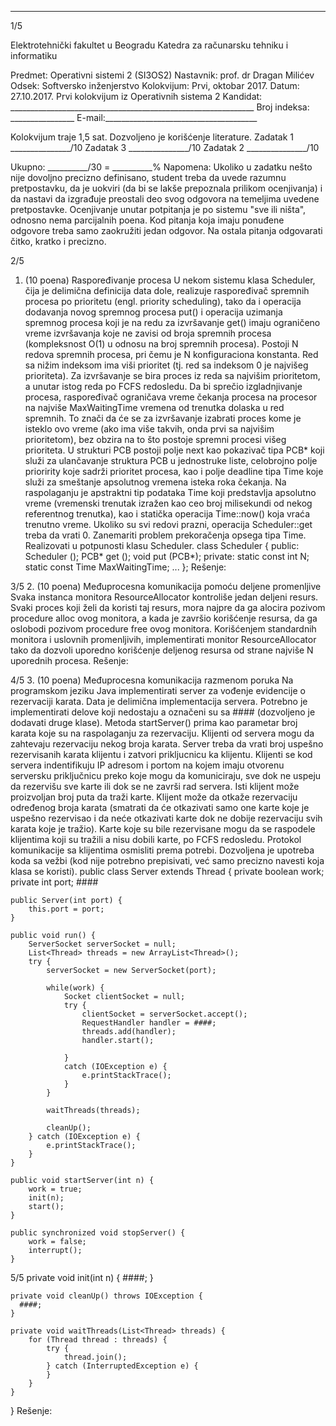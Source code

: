 --------------------------------------------------------------------------------


1/5 
 
Elektrotehnički fakultet u Beogradu 
Katedra za računarsku tehniku i informatiku 
 
Predmet:   Operativni sistemi 2 (SI3OS2) 
Nastavnik:  prof. dr Dragan Milićev 
Odsek: Softversko inženjerstvo 
Kolokvijum: Prvi, oktobar 2017. 
Datum:    27.10.2017. 
Prvi kolokvijum iz Operativnih sistema 2 
Kandidat:   _____________________________________________________________ 
Broj indeksa: ________________  E-mail:______________________________________ 
 
Kolokvijum traje 1,5 sat. Dozvoljeno je korišćenje literature. 
Zadatak 1 _______________/10   Zadatak 3 _______________/10 
Zadatak 2    _______________/10    
 
Ukupno:    __________/30 = __________% 
Napomena:  Ukoliko  u  zadatku nešto nije dovoljno precizno definisano, student  treba da 
uvede razumnu pretpostavku, da je uokviri (da bi se lakše prepoznala prilikom ocenjivanja) i 
da  nastavi  da  izgrađuje  preostali  deo  svog  odgovora  na  temeljima  uvedene  pretpostavke. 
Ocenjivanje unutar potpitanja je po sistemu "sve ili ništa", odnosno nema parcijalnih poena. 
Kod pitanja koja imaju ponuđene odgovore treba samo zaokružiti jedan odgovor. Na ostala 
pitanja odgovarati čitko, kratko i precizno. 
 

2/5 
1.    (10 poena) Raspoređivanje procesa 
U  nekom  sistemu  klasa Scheduler,  čija  je  delimična  definicija  data  dole,  realizuje 
raspoređivač spremnih procesa po prioritetu (engl. priority scheduling), tako da i operacija 
dodavanja novog spremnog procesa put() i operacija uzimanja spremnog procesa koji je na 
redu  za  izvršavanje get()  imaju  ograničeno  vreme  izvršavanja  koje  ne  zavisi  od  broja 
spremnih procesa (kompleksnost O(1) u odnosu na broj spremnih procesa). Postoji N redova 
spremnih procesa, pri čemu je N konfiguraciona konstanta. Red sa nižim indeksom ima viši 
prioritet (tj. red sa indeksom 0 je najvišeg prioriteta). Za izvršavanje se bira proces iz reda sa 
najvišim prioritetom, a unutar istog reda po FCFS redosledu. 
Da  bi  sprečio  izgladnjivanje  procesa,  raspoređivač  ograničava  vreme  čekanja  procesa  na 
procesor na najviše MaxWaitingTime vremena od trenutka dolaska u red spremnih. To znači 
da će se za izvršavanje izabrati proces kome je isteklo ovo vreme (ako ima više takvih, onda 
prvi sa najvišim prioritetom), bez obzira na to što postoje spremni procesi višeg prioriteta. 
U strukturi PCB postoji polje next kao pokazivač tipa PCB* koji služi za ulančavanje struktura 
PCB u jednostruke liste, celobrojno polje prioririty koje sadrži prioritet procesa, kao i polje 
deadline  tipa Time  koje  služi  za  smeštanje  apsolutnog  vremena  isteka  roka  čekanja.  Na 
raspolaganju  je  apstraktni  tip  podataka Time  koji  predstavlja  apsolutno  vreme  (vremenski 
trenutak  izražen  kao  ceo  broj  milisekundi  od  nekog  referentnog  trenutka),  kao  i  statička 
operacija Time::now()  koja vraća trenutno vreme. Ukoliko su svi redovi prazni, operacija 
Scheduler::get treba da vrati 0. Zanemariti problem prekoračenja opsega tipa Time. 
Realizovati u potpunosti klasu Scheduler. 
class Scheduler { 
public:  
  Scheduler (); 
  PCB* get (); 
  void put (PCB*); 
private: 
  static const int N; 
  static const Time MaxWaitingTime; 
  ... 
}; 
Rešenje: 
 
 

3/5 
2. (10 poena) Međuprocesna komunikacija pomoću deljene promenljive 
Svaka instanca monitora ResourceAllocator  kontroliše jedan deljeni resurs. Svaki proces 
koji  želi  da  koristi  taj  resurs,  mora  najpre  da  ga  alocira  pozivom  procedure alloc  ovog 
monitora, a kada je završio korišćenje resursa, da ga oslobodi pozivom procedure free ovog 
monitora. Korišćenjem standardnih monitora i uslovnih promenljivih, implementirati monitor 
ResourceAllocator tako da dozvoli uporedno korišćenje deljenog resursa od strane najviše 
N uporednih procesa. 
Rešenje: 
 

4/5 
3. (10 poena) Međuprocesna komunikacija razmenom poruka 
Na programskom jeziku Java implementirati server za vođenje evidencije o rezervaciji karata. 
Data je delimična implementacija servera. Potrebno je implementirati delove koji nedostaju a 
označeni su sa #### (dozvoljeno je dodavati druge klase). Metoda startServer() prima kao 
parametar broj karata koje su na raspolaganju za rezervaciju.  Klijenti od servera mogu da 
zahtevaju  rezervaciju  nekog  broja  karata.  Server  treba  da  vrati  broj  uspešno  rezervisanih 
karata  klijentu  i  zatvori  prikljucnicu  ka  klijentu.  Klijenti  se  kod  servera  indentifikuju  IP 
adresom  i  portom  na  kojem  imaju  otvorenu  serversku  priključnicu  preko  koje  mogu  da 
komuniciraju, sve dok ne uspeju da rezervišu sve karte ili dok se ne završi rad servera. Isti 
klijent  može  proizvoljan  broj  puta  da  traži  karte.  Klijent  može  da  otkaže  rezervaciju 
određenog broja karata (smatrati da će otkazivati samo one karte koje je uspešno rezervisao i 
da neće otkazivati karte dok ne dobije rezervaciju svih karata koje je tražio). Karte koje su bile 
rezervisane  mogu  da  se  raspodele  klijentima  koji  su  tražili  a  nisu  dobili  karte,  po FCFS 
redosledu.  Protokol  komunikacije  sa  klijentima  osmisliti  prema  potrebi.  Dozvoljena  je 
upotreba koda sa vežbi (kod nije potrebno prepisivati, već samo precizno navesti koja klasa se 
koristi). 
public class Server extends Thread { 
    private boolean work; 
    private int port; 
    #### 
 
    public Server(int port) { 
        this.port = port; 
    } 
 
    public void run() { 
        ServerSocket serverSocket = null; 
        List<Thread> threads = new ArrayList<Thread>(); 
        try { 
            serverSocket = new ServerSocket(port); 
 
            while(work) { 
                Socket clientSocket = null; 
                try { 
                    clientSocket = serverSocket.accept(); 
                    RequestHandler handler = ####; 
                    threads.add(handler); 
                    handler.start(); 
 
                } 
                catch (IOException e) { 
                    e.printStackTrace(); 
                } 
            } 
 
            waitThreads(threads); 
 
            cleanUp(); 
        } catch (IOException e) { 
            e.printStackTrace(); 
        } 
    } 
 
    public void startServer(int n) { 
        work = true; 
        init(n); 
        start(); 
    } 
 
    public synchronized void stopServer() { 
        work = false; 
        interrupt(); 
    } 
 

5/5 
    private void init(int n) { 
      ####; 
    } 
 
    private void cleanUp() throws IOException { 
      ####; 
    } 
 
    private void waitThreads(List<Thread> threads) { 
        for (Thread thread : threads) { 
            try { 
                thread.join(); 
            } catch (InterruptedException e) { 
            } 
        } 
    } 
} 
Rešenje: 
 